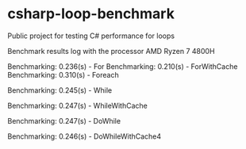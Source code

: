 # csharp-loop-benchmark
Public project for testing C# performance for loops

Benchmark results log with the processor AMD Ryzen 7 4800H

Benchmarking: 0.236(s) - For
Benchmarking: 0.210(s) - ForWithCache
Benchmarking: 0.310(s) - Foreach

Benchmarking: 0.245(s) - While

Benchmarking: 0.247(s) - WhileWithCache

Benchmarking: 0.247(s) - DoWhile

Benchmarking: 0.246(s) - DoWhileWithCache4
